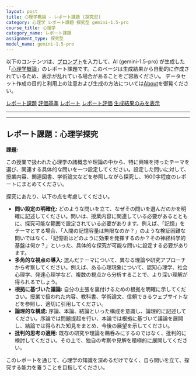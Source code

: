```yaml
---
layout: post
title: 心理学概論 - レポート課題 (探究型)
category: 心理学 レポート課題 探究型 gemini-1.5-pro
course_title: 心理学
category_name: レポート課題
assignment_type: 探究型
model_name: gemini-1.5-pro
---
```


以下のコンテンツは、[プロンプト](http://127.0.0.1:8000/generated/心理学/gemini-1.5-pro/prompt_レポート課題-探究型.md)を入力して、AI (gemini-1.5-pro) が生成した「[心理学概論](/contents/心理学/)」のレポート課題です。このページは生成結果から自動的に作成されているため、表示が乱れている場合があることをご容赦ください。
データセット作成の目的と利用上の注意および生成の方法については[About](/About)を御覧ください。

[レポート課題](../レポート課題-探究型)
[評価基準](../評価基準-探究型)
[レポート](../レポート-探究型)
[レポート評価](../レポート評価-探究型)
[生成結果のみを表示](http://127.0.0.1:8000/generated/心理学/gemini-1.5-pro/レポート課題-探究型.md)
  

***
***
  
## レポート課題：心理学探究

**課題:**

この授業で扱われた心理学の諸概念や理論の中から、特に興味を持ったテーマを選び、関連する具体的な問いを一つ設定してください。設定した問いに対して、授業内容、関連図書、学術論文などを参照しながら探究し、1600字程度のレポートにまとめてください。

探究にあたり、以下の点を考慮してください。

* **問い設定の明確化:** どのような問いを立て、なぜその問いを選んだのかを明確に記述してください。問いは、授業内容に関連している必要があるとともに、探究可能な範囲で設定されている必要があります。例えば、「記憶」をテーマとする場合、「人間の記憶容量は無限なのか？」のような検証困難な問いではなく、「記憶術はどのように効果を発揮するのか？その神経科学的基盤は何か？」といった、具体的な探究が可能な問いに設定する必要があります。
* **多角的な視点の導入:** 選んだテーマについて、異なる理論や研究アプローチから考察してください。例えば、ある心理現象について、認知心理学、社会心理学、発達心理学など、複数の視点から分析することで、より深い理解が得られるでしょう。
* **根拠に基づいた議論:** 自分の主張を裏付けるための根拠を明確に示してください。授業で扱われた内容、教科書、学術論文、信頼できるウェブサイトなどを参照し、適切に引用してください。
* **論理的な構成:** 序論、本論、結論といった構成を意識し、論理的に記述してください。序論では問題提起を行い、本論では根拠に基づいて議論を展開し、結論では得られた知見をまとめ、今後の展望を示してください。
* **批判的思考の適用:**  既存の研究や理論を鵜呑みにするのではなく、批判的に検討してください。その上で、独自の考察や見解を積極的に展開してください。


このレポートを通じて、心理学の知識を深めるだけでなく、自ら問いを立て、探究する能力を養うことを目指してください。
